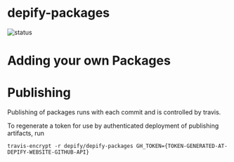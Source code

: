 depify-packages
===============

![status](https://travis-ci.org/depify/depify-packages.svg?branch=master)

# Adding your own Packages



# Publishing

Publishing of packages runs with each commit and is controlled by travis.

To regenerate a token for use by authenticated deployment of publishing artifacts, run

```travis-encrypt -r depify/depify-packages GH_TOKEN={TOKEN-GENERATED-AT-DEPIFY-WEBSITE-GITHUB-API}```
